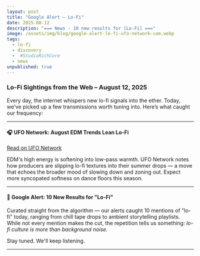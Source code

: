 ```yaml
---
layout: post
title: "Google Alert – Lo-Fi"
date: 2025-08-12
description: "=== News - 10 new results for [Lo-Fi] ==="
image: /assets/img/blog/google-alert-lo-fi-ufo-network-com.webp
tags:
  - lo-fi
  - discovery
  -  #StudioRichCore
  - news
unpublished: true
---
```


### Lo-Fi Sightings from the Web – August 12, 2025

Every day, the internet whispers new lo-fi signals into the ether. Today, we've picked up a few transmissions worth tuning into. Here’s what caught our frequency:

---

#### 🎧 **UFO Network: August EDM Trends Lean Lo-Fi**

[Read on UFO Network](https://ufo-network.com/2025/08/04/edm-trends-august-2025/)

EDM's high energy is softening into low-pass warmth. UFO Network notes how producers are slipping lo-fi textures into their summer drops — a move that echoes the broader mood of slowing down and zoning out. Expect more syncopated softness on dance floors this season.

---

#### 📜 Google Alert: 10 New Results for "Lo-Fi"

Curated straight from the algorithm — our alerts caught 10 mentions of "lo-fi" today, ranging from chill tape drops to ambient storytelling playlists. While not every mention makes the cut, the repetition tells us something: _lo-fi culture is more than background noise._

Stay tuned. We'll keep listening.

---

